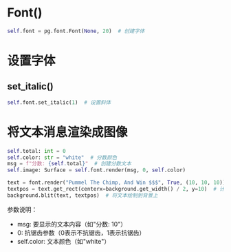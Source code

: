 # Font()

```python
self.font = pg.font.Font(None, 20)  # 创建字体
```

# 设置字体
## set_italic()

```python
self.font.set_italic(1)  # 设置斜体
```

# 将文本消息渲染成图像
```python
self.total: int = 0
self.color: str = "white"  # 分数颜色
msg = f"分数: {self.total}"  # 创建分数文本
self.image: Surface = self.font.render(msg, 0, self.color)

text = font.render("Pummel The Chimp, And Win $$$", True, (10, 10, 10))  # 渲染文本
textpos = text.get_rect(centerx=background.get_width() / 2, y=10)  # 计算文本位置
background.blit(text, textpos)  # 将文本绘制到背景上
```

参数说明：
* msg: 要显示的文本内容（如"分数: 10"）
* 0: 抗锯齿参数（0表示不抗锯齿，1表示抗锯齿）
* self.color: 文本颜色（如"white"）
